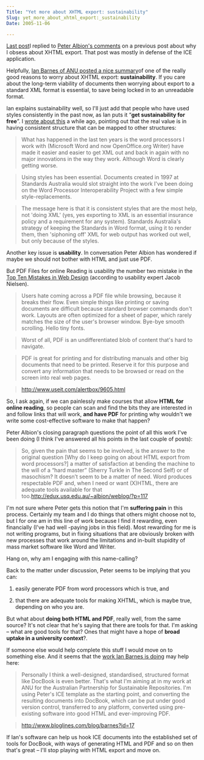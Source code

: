 ```yaml
---
Title: "Yet more about XHTML export: sustainability"
Slug: yet_more_about_xhtml_export:_sustainability
Date: 2005-11-06

---
```

<div>

[Last
post](http://ptsefton.com/blog/2005/11/02/more_about_ice_and_why_xhtml_is_important)I
replied to [Peter Albion's
comments](http://edux.usq.edu.au/~albion/weblog/?p=117) on a previous
post about why I obsess about XHTML export. That post was mostly in
defense of the ICE application.

Helpfully, [Ian Barnes of ANU posted a nice
summary](http://www.bloglines.com/blog/barnes?id=17)of one of the really
good reasons to worry about XHTML export: **sustainability**. If you
care about the long-term viability of documents then worrying about
export to a standard XML format is essential, to save being locked in to
an unreadable format.

Ian explains sustainability well, so I'll just add that people who have
used styles consistently in the past now, as Ian puts it “**get
sustainability for free**”. I [wrote about
this](http://ptsefton.com/blog/2005/03/02/use_styles) a while ago,
pointing out that the real value is in having consistent structure that
can be mapped to other structures:

> What has happened in the last ten years is the word processors I work
> with (Microsoft Word and now OpenOffice.org Writer) have made it
> easier and easier to get XML out and back in again with no major
> innovations in the way they work. Although Word is clearly getting
> worse.

> Using styles has been essential. Documents created in 1997 at
> Standards Australia would slot straight into the work I've been doing
> on the Word Processor Interoperability Project with a few simple
> style-replacements.

> The message here is that it is consistent styles that are the most
> help, not 'doing XML' (yes, yes exporting to XML is an essential
> insurance policy and a requirement for any system). Standards
> Australia's strategy of keeping the Standards in Word format, using it
> to render them, then 'siphoning off' XML for web output has worked out
> well, but only because of the styles.

Another key issue is **usability**. In conversation Peter Albion has
wondered if maybe we should not bother with HTML and just use PDF.

But PDF Files for online Reading is usability the number two mistake in
the [Top Ten Mistakes in Web
Design](http://www.useit.com/alertbox/9605.html) (according to usability
expert Jacob Nielsen).

> Users hate coming across a PDF file while browsing, because it breaks
> their flow. Even simple things like printing or saving documents are
> difficult because standard browser commands don't work. Layouts are
> often optimized for a sheet of paper, which rarely matches the size of
> the user's browser window. Bye-bye smooth scrolling. Hello tiny fonts.

> Worst of all, PDF is an undifferentiated blob of content that's hard
> to navigate.

> PDF is great for printing and for distributing manuals and other big
> documents that need to be printed. Reserve it for this purpose and
> convert any information that needs to be browsed or read on the screen
> into real web pages.

> <http://www.useit.com/alertbox/9605.html>

So, I ask again, if we can painlessly make courses that allow **HTML for
online reading**, so people can scan and find the bits they are
interested in and follow links that will work, **and have PDF** for
printing why wouldn't we write some cost-effective software to make that
happen?

Peter Albion's closing paragraph questions the point of all this work
I've been doing (I think I've answered all his points in the last couple
of posts):

> So, given the pain that seems to be involved, is the answer to the
> original question [Why do I keep going on about HTML export from word
> processors?] a matter of satisfaction at bending the machine to the
> will of a “hard master” (Sherry Turkle in The Second Self) or of
> masochism? It doesn’t seem to be a matter of need. Word produces
> respectable PDF and, when I need or want (X)HTML, there are adequate
> tools available for that
> too.<http://edux.usq.edu.au/~albion/weblog/?p=117>

I'm not sure where Peter gets this notion that I'm **suffering pain** in
this process. Certainly my team and I do things that others might choose
not to, but I for one am in this line of work because I find it
rewarding, even financially (I've had well -paying jobs in this field).
Most rewarding for me is not writing programs, but in fixing situations
that are obviously broken with new processes that work around the
limitations and in-built stupidity of mass market software like Word and
Writer.

Hang on, why am I engaging with this name-calling?

Back to the matter under discussion, Peter seems to be implying that you
can:

1.  easily generate PDF from word processors which is true, and

2.  that there are adequate tools for making XHTML, which is maybe true,
    depending on who you are.

But what about **doing both HTML and PDF**, really well, from the same
source? It's not clear that he's saying that there are tools for that.
I'm asking – what are good tools for that? Ones that might have a hope
of **broad uptake in a university context**?.

If someone else would help complete this stuff I would move on to
something else. And it seems that the [work Ian Barnes is
doing](http://www.bloglines.com/blog/barnes?id=17) may help here:

> Personally I think a well-designed, standardised, structured format
> like DocBook is even better. That's what I'm aiming at in my work at
> ANU for the Australian Partnership for Sustainable Repositories. I'm
> using Peter's ICE template as the starting point, and converting the
> resulting documents into DocBook, which can be put under good version
> control, transferred to any platform, converted using pre-existing
> software into good HTML and ever-improving PDF.

> <http://www.bloglines.com/blog/barnes?id=17>

If Ian's software can help us hook ICE documents into the established
set of tools for DocBook, with ways of generating HTML and PDF and so on
then that's great – I'll stop playing with HTML export and move on.

</div>
